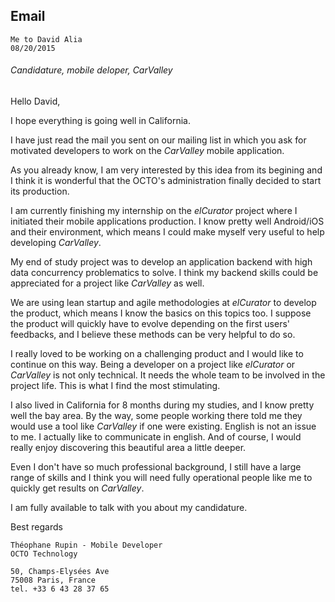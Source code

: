 ## Email

	Me to David Alia
	08/20/2015

###### Candidature, mobile deloper, CarValley

Hello David,

I hope everything is going well in California.

I have just read the mail you sent on our mailing list in which you ask for motivated developers to work on the *CarValley* mobile application.

As you already know, I am very interested by this idea from its begining and I think it is wonderful that the OCTO's administration finally decided to start its production.

I am currently finishing my internship on the *elCurator* project where I initiated their mobile applications production. I know pretty well Android/iOS and their environment, which means I could make myself very useful to help developing *CarValley*.

My end of study project was to develop an application backend with high data concurrency problematics to solve. I think my backend skills could be appreciated for a project like *CarValley* as well.

We are using lean startup and agile methodologies at *elCurator* to develop the product, which means I know the basics on this topics too. I suppose the product will quickly have to evolve depending on the first users' feedbacks, and I believe these methods can be very helpful to do so.

I really loved to be working on a challenging product and I would like to continue on this way. Being a developer on a project like *elCurator* or *CarValley* is not only technical. It needs the whole team to be involved in the project life. This is what I find the most stimulating.

I also lived in California for 8 months during my studies, and I know pretty well the bay area. By the way, some people working there told me they would use a tool like *CarValley* if one were existing. English is not an issue to me. I actually like to communicate in english. And of course, I would really enjoy discovering this beautiful area a little deeper.

Even I don't have so much professional background, I still have a large range of skills and I think you will need fully operational people like me to quickly get results on *CarValley*.

I am fully available to talk with you about my candidature.

Best regards


	Théophane Rupin - Mobile Developer
	OCTO Technology

	50, Champs-Elysées Ave
	75008 Paris, France
	tel. +33 6 43 28 37 65